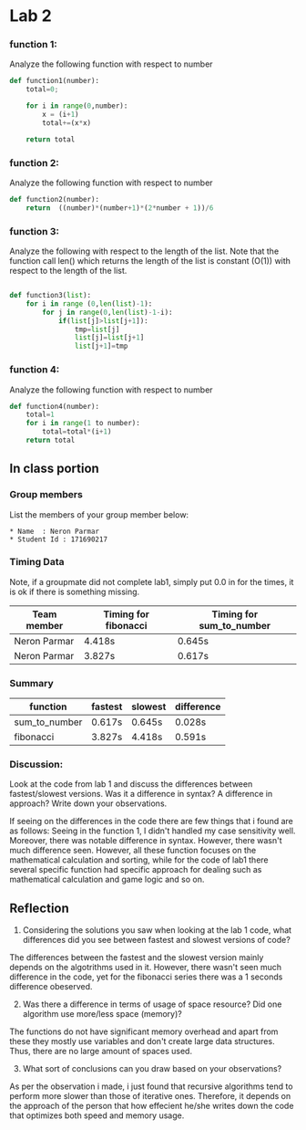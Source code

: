 # Lab 2


### function 1:

Analyze the following function with respect to number

```python
def function1(number):
	total=0;

	for i in range(0,number):
		x = (i+1)
		total+=(x*x)

	return total
```

### function 2:

Analyze the following function with respect to number

```python
def function2(number):
	return  ((number)*(number+1)*(2*number + 1))/6

```

### function 3:

Analyze the following with respect to the length of the list.  Note that the function call len() which returns the length of the list is constant (O(1)) with respect to the length of the list.
```python

def function3(list):
	for i in range (0,len(list)-1):
		for j in range(0,len(list)-1-i):
			if(list[j]>list[j+1]):
				tmp=list[j]
				list[j]=list[j+1]
				list[j+1]=tmp

```
### function 4:

Analyze the following function with respect to number

```python
def function4(number):
	total=1
	for i in range(1 to number):
		total=total*(i+1)
	return total
```


## In class portion


### Group members
List the members of your group member below:

	* Name 	: Neron Parmar
	* Student Id : 171690217

### Timing Data
Note, if a groupmate did not complete lab1, simply put 0.0 in for the times, it is ok if there is something missing.

| Team member | Timing for fibonacci | Timing for sum_to_number | 
|---|---|---|
| Neron Parmar |  4.418s | 0.645s |
| Neron Parmar |  3.827s | 0.617s |   


### Summary 

| function | fastest | slowest | difference
|---|---|---|---|
|sum_to_number | 0.617s | 0.645s | 0.028s |
|fibonacci | 3.827s | 4.418s | 0.591s |


### Discussion:

Look at the code from lab 1 and discuss the differences between fastest/slowest versions. Was it a difference in syntax? A difference in approach?  Write down your observations.

If seeing on the differences in the code there are few things that i found are as follows:
Seeing in the function 1, I didn't handled my case sensitivity well. Moreover, there was notable difference in syntax. However, there wasn't much difference seen. However, all these function focuses on the mathematical calculation and sorting, while for the code of lab1 there several specific function had specific approach for dealing such as mathematical calculation and game logic and so on.


## Reflection

1. Considering the solutions you saw when looking at the lab 1 code, what differences did you see between fastest and slowest versions of code?

The differences between the fastest and the slowest version mainly depends on the algotrithms used in it. However, there wasn't seen much difference in the code, yet for the fibonacci series there was a 1 seconds difference obeserved.

2. Was there a difference in terms of usage of space resource?  Did one algorithm use more/less space (memory)?

The functions do not have significant memory overhead and apart from these they mostly use variables and don't create large data  structures. Thus, there are no large amount of spaces used.

3. What sort of conclusions can you draw based on your observations?

As per the observation i made, i just found that recursive algorithms tend to perform more slower than those of iterative ones. Therefore, it depends on the approach of the person that how effecient he/she writes down the code that optimizes both speed and memory usage.